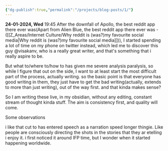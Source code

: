 ```yaml
---
{"dg-publish":true,"permalink":"/projects/blog-posts/1/"}
---
```


**24-01-2024, Wed** 19:45
After the downfall of Apollo, the best reddit app there ever was(Apart from Alien Blue, the best reddit app there ever was - ([[Z_Areas/Internet Culture/Why reddit is (was?)my favourite social media\|Why reddit is (was?)my favourite social media]])), I started spending a lot of time on my phone on twitter instead, which led me to discover this guy @visakanv, who is a really great writer, and that's something that i really aspire to be. 


But what to/where to/how to has given me severe analysis paralysis, so while I figure that out on the side, I want to at least start the most difficult part of the process, actually writing. so the basic point is that everyone has good writing in them, they just have to get the bad writing(actually, extends to more than just writing), out of the way first. and that kinda makes sense? 

So I am writing these live, in my obsidian, without any editing, constant stream of thought kinda stuff. The aim is consistency first, and quality will come. 

Some observations

i like that cut to has entered speech as a narration speed longer thingie. Like people are consciously directing the shots in the stories that they ar etelling i enjoy it. i first noticed it around IFP time, but I wonder when it started happening worldwide. 



